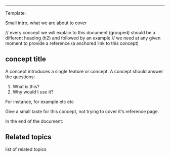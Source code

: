 
<!--
Title: "Dashboards"
custom_edit_url: https://github.com/netdata/learn/blob/master/docs/concepts/visualizations/dashboards.md
learn_status: Published
learn_topic_type: Concepts
learn_rel_path: docs/concepts/visualizations/dashboards.md
learn_repo_doc: True
learn_docs_purpose: what we define as a Dashboard, explain the overview dashboard, Kubernetes dashboard, custom dashboards, legacy dashboard of the Agent
-->



**********************************************************************
Template:

Small intro, what we are about to cover

// every concept we will explain to this document (grouped) should be a different heading (h2) and followed by an example
// we need at any given moment to provide a reference (a anchored link to this concept)
## concept title

A concept introduces a single feature or concept. A concept should answer the questions:

1. What is this?
2. Why would I use it?

For instance, for example etc etc

Give a small taste for this concept, not trying to cover it's reference page. 

In the end of the document:

## Related topics

list of related topics

